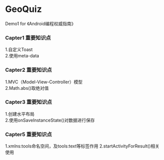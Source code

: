 <h1>GeoQuiz</h1>
Demo1 for 《Android编程权威指南》
<h3>Capter1 重要知识点</h3>
1.自定义Toast<br /> 
2.使用meta-data
<h3>Capter2 重要知识点</h3>
1.MVC（Model-View-Controller）模型<br />
2.Math.abs()取绝对值
<h3>Capter3 重要知识点</h3>
1.创建水平布局<br />
2.使用onSaveInstanceState()对数据进行保存
<h3>Capter5 重要知识点</h3>
1.xmlns:tools命名空间，及tools:text等标签作用
2.startActivityForResult()相关使用